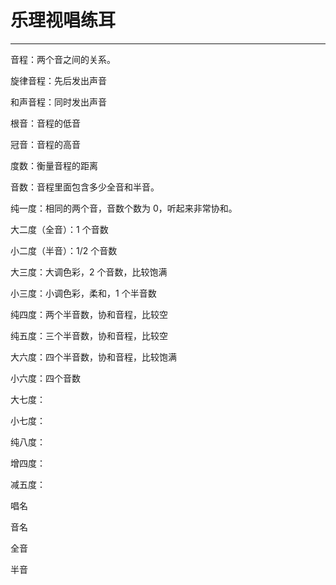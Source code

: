 # 乐理视唱练耳

---

音程：两个音之间的关系。

旋律音程：先后发出声音

和声音程：同时发出声音

根音：音程的低音

冠音：音程的高音

度数：衡量音程的距离

音数：音程里面包含多少全音和半音。

纯一度：相同的两个音，音数个数为 0，听起来非常协和。

大二度（全音）：1 个音数

小二度（半音）：1/2 个音数

大三度：大调色彩，2 个音数，比较饱满

小三度：小调色彩，柔和，1 个半音数

纯四度：两个半音数，协和音程，比较空

纯五度：三个半音数，协和音程，比较空

大六度：四个半音数，协和音程，比较饱满

小六度：四个音数

大七度：

小七度：

纯八度：

增四度：

减五度：

唱名

音名

全音

半音
